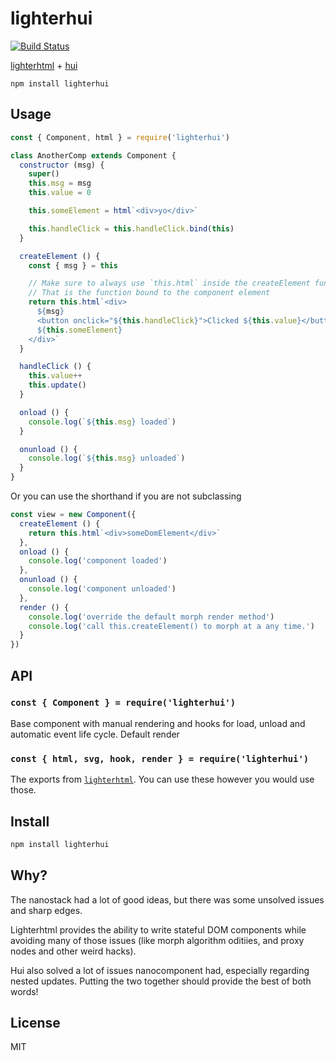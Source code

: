 # lighterhui

[![Build Status](https://travis-ci.org/hyperdivision/hui.svg?branch=master)](https://travis-ci.org/hyperdivision/hui)

[lighterhtml](https://github.com/WebReflection/lighterhtml#readme) + [hui](https://github.com/hyperdivision/hui)

```
npm install lighterhui
```

## Usage

``` js
const { Component, html } = require('lighterhui')

class AnotherComp extends Component {
  constructor (msg) {
    super()
    this.msg = msg
    this.value = 0

    this.someElement = html`<div>yo</div>`

    this.handleClick = this.handleClick.bind(this)
  }

  createElement () {
    const { msg } = this

    // Make sure to always use `this.html` inside the createElement function
    // That is the function bound to the component element
    return this.html`<div>
      ${msg}
      <button onclick="${this.handleClick}">Clicked ${this.value}</button>
      ${this.someElement}
    </div>`
  }

  handleClick () {
    this.value++
    this.update()
  }

  onload () {
    console.log(`${this.msg} loaded`)
  }

  onunload () {
    console.log(`${this.msg} unloaded`)
  }
}
```


Or you can use the shorthand if you are not subclassing

``` js
const view = new Component({
  createElement () {
    return this.html`<div>someDomElement</div>`
  },
  onload () {
    console.log('component loaded')
  },
  onunload () {
    console.log('component unloaded')
  },
  render () {
    console.log('override the default morph render method')
    console.log('call this.createElement() to morph at a any time.')
  }
})
```

## API

### `const { Component } = require('lighterhui')`

Base component with manual rendering and hooks for load, unload and
automatic event life cycle. Default render

### `const { html, svg, hook, render } = require('lighterhui')`

The exports from [`lighterhtml`](https://github.com/WebReflection/lighterhtml#readme).  You can use these however you would use those.

## Install

```sh
npm install lighterhui
```

## Why?

The nanostack had a lot of good ideas, but there was some unsolved issues and sharp edges.

Lighterhtml provides the ability to write stateful DOM components while avoiding many of those issues (like morph algorithm oditiies, and proxy nodes and other weird hacks).

Hui also solved a lot of issues nanocomponent had, especially regarding nested updates.  Putting the two together should provide the best of both words!

## License

MIT
